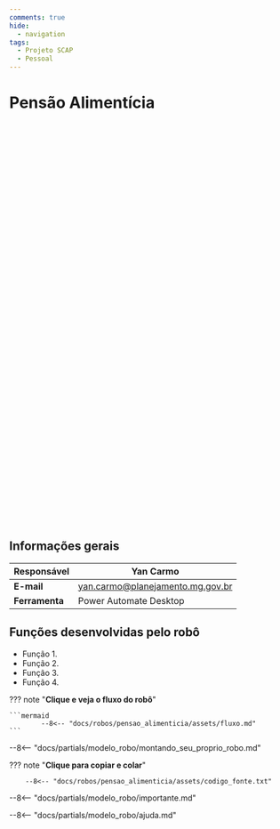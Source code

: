 ```yaml
---
comments: true
hide:
  - navigation
tags:
  - Projeto SCAP
  - Pessoal
---
```


# Pensão Alimentícia

<div class="content-wrapper">
  <iframe width="1280" height="720" src="" frameborder="0" allowfullscreen></iframe>
</div>

## Informações gerais

| **Responsável**       | Yan Carmo  |
| ----------- | ------------------------------------ |
| **E-mail**       | yan.carmo@planejamento.mg.gov.br |
| **Ferramenta**    | Power Automate Desktop |

## Funções desenvolvidas pelo robô

- Função 1.
- Função 2.
- Função 3.
- Função 4.

??? note "**Clique e veja o fluxo do robô**"

    ```mermaid
            --8<-- "docs/robos/pensao_alimenticia/assets/fluxo.md"
    ```

--8<-- "docs/partials/modelo_robo/montando_seu_proprio_robo.md"


??? note "**Clique para copiar e colar**"

        --8<-- "docs/robos/pensao_alimenticia/assets/codigo_fonte.txt"


--8<-- "docs/partials/modelo_robo/importante.md"

--8<-- "docs/partials/modelo_robo/ajuda.md"
